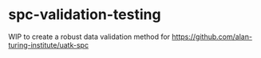 # spc-validation-testing
WIP to create a robust data validation method for https://github.com/alan-turing-institute/uatk-spc
